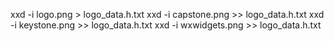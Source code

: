 xxd -i logo.png > logo_data.h.txt
xxd -i capstone.png >> logo_data.h.txt
xxd -i keystone.png >> logo_data.h.txt
xxd -i wxwidgets.png >> logo_data.h.txt

